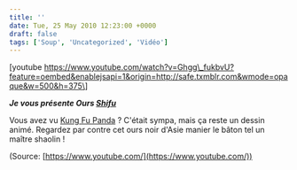 ```yaml
---
title: ''
date: Tue, 25 May 2010 12:23:00 +0000
draft: false
tags: ['Soup', 'Uncategorized', 'Vidéo']
---
```


\[youtube https://www.youtube.com/watch?v=Ghgg\_fukbvU?feature=oembed&enablejsapi=1&origin=http://safe.txmblr.com&wmode=opaque&w=500&h=375\]

_**Je vous présente Ours [Shifu](http://en.wikipedia.org/wiki/Sifu)**_

Vous avez vu [Kung Fu Panda](http://www.allocine.fr/film/fichefilm_gen_cfilm=45889.html) ? C'était sympa, mais ça reste un dessin animé. Regardez par contre cet ours noir d'Asie manier le bâton tel un maître shaolin !

(Source: [https://www.youtube.com/](https://www.youtube.com/))